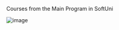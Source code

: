 Courses from the Main Program in SoftUni

![image](https://user-images.githubusercontent.com/122736535/212719217-387dace8-ad5b-4112-bfb0-74fe7cb11870.png)

